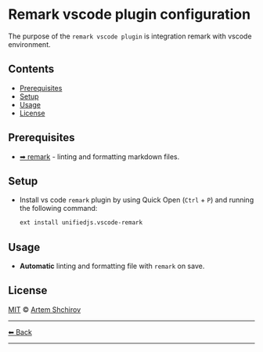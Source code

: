 # Remark vscode plugin configuration

The purpose of the `remark vscode plugin` is integration remark with vscode environment.

## Contents

- [Prerequisites](#prerequisites)
- [Setup](#setup)
- [Usage](#usage)
- [License](#license)

## Prerequisites

- [➡ remark](../../packages/remark/README.md) - linting and formatting markdown files.

## Setup

- Install vs code `remark` plugin by using Quick Open (`Ctrl` + `P`) and running the following command:

  ```sh
  ext install unifiedjs.vscode-remark
  ```

## Usage

- **Automatic** linting and formatting file with `remark` on save.

## License

[MIT](../../LICENSE) © [Artem Shchirov](https://github.com/artemshchirov)

---

[⬅ Back](../../README.md)

---
